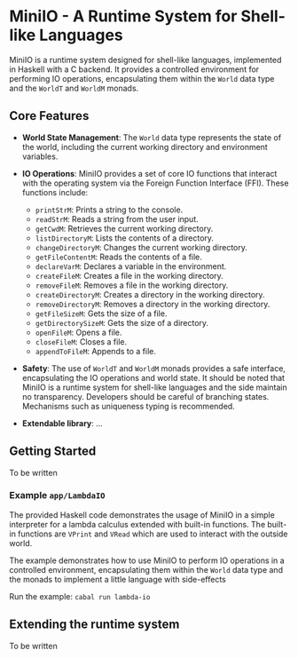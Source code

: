 # MiniIO - A Runtime System for Shell-like Languages

MiniIO is a runtime system designed for shell-like languages, implemented in Haskell with a C backend. It provides a controlled environment for performing IO operations, encapsulating them within the `World` data type and the `WorldT` and `WorldM` monads.

## Core Features

- **World State Management**: The `World` data type represents the state of the world, including the current working directory and environment variables.

- **IO Operations**: MiniIO provides a set of core IO functions that interact with the operating system via the Foreign Function Interface (FFI). These functions include:

    - `printStrM`: Prints a string to the console.
    - `readStrM`: Reads a string from the user input.
    - `getCwdM`: Retrieves the current working directory.
    - `listDirectoryM`: Lists the contents of a directory.
    - `changeDirectoryM`: Changes the current working directory.
    - `getFileContentM`: Reads the contents of a file.
    - `declareVarM`: Declares a variable in the environment.
    - `createFileM`: Creates a file in the working directory.
    - `removeFileM`: Removes a file in the working directory.
    - `createDirectoryM`: Creates a directory in the working directory.
    - `removeDirectoryM`: Removes a directory in the working directory.
    - `getFileSizeM`: Gets the size of a file.
    - `getDirectorySizeM`: Gets the size of a directory.
    - `openFileM`: Opens a file.
    - `closeFileM`: Closes a file.
    - `appendToFileM`: Appends to a file.

- **Safety**: The use of `WorldT` and `WorldM` monads provides a safe interface, encapsulating the IO operations and world state. It should be noted that MiniIO is a runtime system for shell-like languages and the side maintain no transparency. Developers should be careful of branching states. Mechanisms such as uniqueness typing is recommended.

- **Extendable library**: ...

## Getting Started
To be written

### Example `app/LambdaIO`
The provided Haskell code demonstrates the usage of MiniIO in a simple interpreter for a lambda calculus extended with built-in functions. The built-in functions are `VPrint` and `VRead` which are used to interact with the outside world.

The example demonstrates how to use MiniIO to perform IO operations in a controlled environment, encapsulating them within the `World` data type and the monads to implement a little language with side-effects

Run the example: `cabal run lambda-io`

## Extending the runtime system
To be written